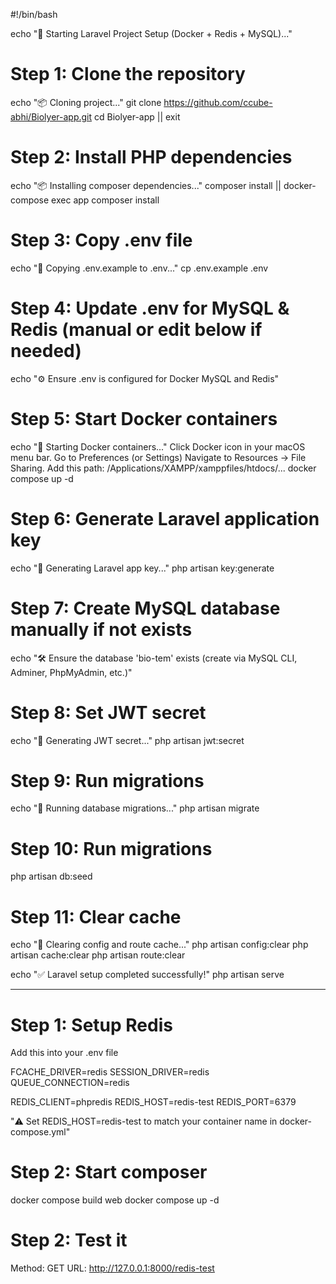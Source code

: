 #!/bin/bash

echo "🚀 Starting Laravel Project Setup (Docker + Redis + MySQL)..."

# Step 1: Clone the repository
echo "📦 Cloning project..."
git clone https://github.com/ccube-abhi/Biolyer-app.git
cd Biolyer-app || exit

# Step 2: Install PHP dependencies
echo "📦 Installing composer dependencies..."
composer install || docker-compose exec app composer install

# Step 3: Copy .env file
echo "📄 Copying .env.example to .env..."
cp .env.example .env

# Step 4: Update .env for MySQL & Redis (manual or edit below if needed)
echo "⚙️  Ensure .env is configured for Docker MySQL and Redis"

# Step 5: Start Docker containers
echo "🐳 Starting Docker containers..."
Click Docker icon in your macOS menu bar.
Go to Preferences (or Settings)
Navigate to Resources → File Sharing.
Add this path: /Applications/XAMPP/xamppfiles/htdocs/...
docker compose up -d

# Step 6: Generate Laravel application key
echo "🔑 Generating Laravel app key..."
php artisan key:generate

# Step 7: Create MySQL database manually if not exists
echo "🛠️  Ensure the database 'bio-tem' exists (create via MySQL CLI, Adminer, PhpMyAdmin, etc.)"

# Step 8: Set JWT secret
echo "🔐 Generating JWT secret..."
php artisan jwt:secret

# Step 9: Run migrations
echo "🧱 Running database migrations..."
php artisan migrate

# Step 10: Run migrations
php artisan db:seed

# Step 11: Clear cache
echo "🧹 Clearing config and route cache..."
php artisan config:clear
php artisan cache:clear
php artisan route:clear

echo "✅ Laravel setup completed successfully!"
php artisan serve

----------------------------------------------------
# Step 1: Setup Redis 
Add this into your .env file

FCACHE_DRIVER=redis
SESSION_DRIVER=redis
QUEUE_CONNECTION=redis

REDIS_CLIENT=phpredis
REDIS_HOST=redis-test
REDIS_PORT=6379

"⚠️ Set REDIS_HOST=redis-test to match your container name in docker-compose.yml"

# Step 2: Start composer
docker compose build web
docker compose up -d

# Step 2: Test it
Method: GET
URL: http://127.0.0.1:8000/redis-test

